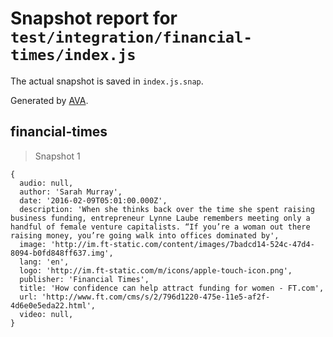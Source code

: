 # Snapshot report for `test/integration/financial-times/index.js`

The actual snapshot is saved in `index.js.snap`.

Generated by [AVA](https://avajs.dev).

## financial-times

> Snapshot 1

    {
      audio: null,
      author: 'Sarah Murray',
      date: '2016-02-09T05:01:00.000Z',
      description: 'When she thinks back over the time she spent raising business funding, entrepreneur Lynne Laube remembers meeting only a handful of female venture capitalists. “If you’re a woman out there raising money, you’re going walk into offices dominated by',
      image: 'http://im.ft-static.com/content/images/7badcd14-524c-47d4-8094-b0fd848ff637.img',
      lang: 'en',
      logo: 'http://im.ft-static.com/m/icons/apple-touch-icon.png',
      publisher: 'Financial Times',
      title: 'How confidence can help attract funding for women - FT.com',
      url: 'http://www.ft.com/cms/s/2/796d1220-475e-11e5-af2f-4d6e0e5eda22.html',
      video: null,
    }
